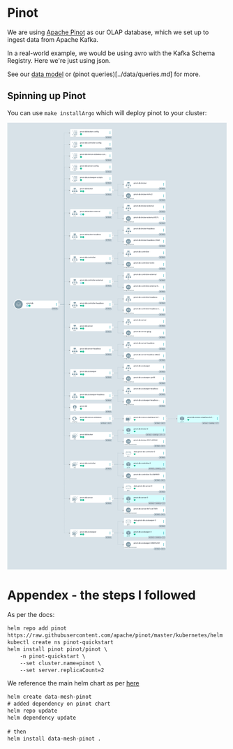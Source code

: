 # Pinot

We are using [Apache Pinot](https://docs.pinot.apache.org) as our OLAP database, which we set up to ingest data from Apache Kafka.

In a real-world example, we would be using avro with the Kafka Schema Registry. Here we're just using json.

See our [data model](../data/readme.md) or (pinot queries)[../data/queries.md] for more.


## Spinning up Pinot

You can use `make installArgo` which will deploy pinot to your cluster:

![Argo Pinot](./docs/argoPinot.png)

# Appendex - the steps I followed

As per the docs:

```
helm repo add pinot https://raw.githubusercontent.com/apache/pinot/master/kubernetes/helm
kubectl create ns pinot-quickstart
helm install pinot pinot/pinot \
    -n pinot-quickstart \
    --set cluster.name=pinot \
    --set server.replicaCount=2
```


We reference the main helm chart as per [here](https://blog.devops.dev/stop-cloning-helm-charts-enough-b40fb5d67ac7)

```
helm create data-mesh-pinot
# added dependency on pinot chart
helm repo update
helm dependency update

# then
helm install data-mesh-pinot .
```

